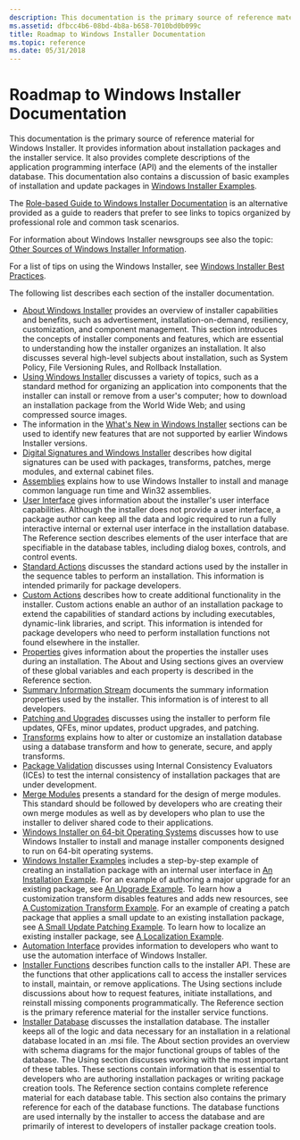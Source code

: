 ```yaml
---
description: This documentation is the primary source of reference material for Windows Installer.
ms.assetid: dfbcc4b6-08bd-4b8a-b658-7010bd0b099c
title: Roadmap to Windows Installer Documentation
ms.topic: reference
ms.date: 05/31/2018
---
```


# Roadmap to Windows Installer Documentation

This documentation is the primary source of reference material for Windows Installer. It provides information about installation packages and the installer service. It also provides complete descriptions of the application programming interface (API) and the elements of the installer database. This documentation also contains a discussion of basic examples of installation and update packages in [Windows Installer Examples](windows-installer-examples.md).

The [Role-based Guide to Windows Installer Documentation](role-based-guide-to-windows-installer-documentation.md) is an alternative provided as a guide to readers that prefer to see links to topics organized by professional role and common task scenarios.

For information about Windows Installer newsgroups see also the topic: [Other Sources of Windows Installer Information](other-sources-of-windows-installer-information.md).

For a list of tips on using the Windows Installer, see [Windows Installer Best Practices](windows-installer-best-practices.md).

The following list describes each section of the installer documentation.

-   [About Windows Installer](about-windows-installer.md) provides an overview of installer capabilities and benefits, such as advertisement, installation-on-demand, resiliency, customization, and component management. This section introduces the concepts of installer components and features, which are essential to understanding how the installer organizes an installation. It also discusses several high-level subjects about installation, such as System Policy, File Versioning Rules, and Rollback Installation.
-   [Using Windows Installer](using-windows-installer.md) discusses a variety of topics, such as a standard method for organizing an application into components that the installer can install or remove from a user's computer; how to download an installation package from the World Wide Web; and using compressed source images.
-   The information in the [What's New in Windows Installer](what-s-new-in-windows-installer.md) sections can be used to identify new features that are not supported by earlier Windows Installer versions.
-   [Digital Signatures and Windows Installer](digital-signatures-and-windows-installer.md) describes how digital signatures can be used with packages, transforms, patches, merge modules, and external cabinet files.
-   [Assemblies](assemblies.md) explains how to use Windows Installer to install and manage common language run time and Win32 assemblies.
-   [User Interface](user-interface.md) gives information about the installer's user interface capabilities. Although the installer does not provide a user interface, a package author can keep all the data and logic required to run a fully interactive internal or external user interface in the installation database. The Reference section describes elements of the user interface that are specifiable in the database tables, including dialog boxes, controls, and control events.
-   [Standard Actions](standard-actions.md) discusses the standard actions used by the installer in the sequence tables to perform an installation. This information is intended primarily for package developers.
-   [Custom Actions](custom-actions.md) describes how to create additional functionality in the installer. Custom actions enable an author of an installation package to extend the capabilities of standard actions by including executables, dynamic-link libraries, and script. This information is intended for package developers who need to perform installation functions not found elsewhere in the installer.
-   [Properties](properties.md) gives information about the properties the installer uses during an installation. The About and Using sections gives an overview of these global variables and each property is described in the Reference section.
-   [Summary Information Stream](summary-information-stream.md) documents the summary information properties used by the installer. This information is of interest to all developers.
-   [Patching and Upgrades](patching-and-upgrades.md) discusses using the installer to perform file updates, QFEs, minor updates, product upgrades, and patching.
-   [Transforms](transforms.md) explains how to alter or customize an installation database using a database transform and how to generate, secure, and apply transforms.
-   [Package Validation](package-validation.md) discusses using Internal Consistency Evaluators (ICEs) to test the internal consistency of installation packages that are under development.
-   [Merge Modules](merge-modules.md) presents a standard for the design of merge modules. This standard should be followed by developers who are creating their own merge modules as well as by developers who plan to use the installer to deliver shared code to their applications.
-   [Windows Installer on 64-bit Operating Systems](windows-installer-on-64-bit-operating-systems.md) discusses how to use Windows Installer to install and manage installer components designed to run on 64-bit operating systems.
-   [Windows Installer Examples](windows-installer-examples.md) includes a step-by-step example of creating an installation package with an internal user interface in [An Installation Example](an-installation-example.md). For an example of authoring a major upgrade for an existing package, see [An Upgrade Example](an-upgrade-example.md). To learn how a customization transform disables features and adds new resources, see [A Customization Transform Example](a-customization-transform-example.md). For an example of creating a patch package that applies a small update to an existing installation package, see [A Small Update Patching Example](a-small-update-patching-example.md). To learn how to localize an existing installer package, see [A Localization Example](a-localization-example.md).
-   [Automation Interface](automation-interface.md) provides information to developers who want to use the automation interface of Windows Installer.
-   [Installer Functions](installer-functions.md) describes function calls to the installer API. These are the functions that other applications call to access the installer services to install, maintain, or remove applications. The Using sections include discussions about how to request features, initiate installations, and reinstall missing components programmatically. The Reference section is the primary reference material for the installer service functions.
-   [Installer Database](installer-database.md) discusses the installation database. The installer keeps all of the logic and data necessary for an installation in a relational database located in an .msi file. The About section provides an overview with schema diagrams for the major functional groups of tables of the database. The Using section discusses working with the most important of these tables. These sections contain information that is essential to developers who are authoring installation packages or writing package creation tools. The Reference section contains complete reference material for each database table. This section also contains the primary reference for each of the database functions. The database functions are used internally by the installer to access the database and are primarily of interest to developers of installer package creation tools.

 

 



